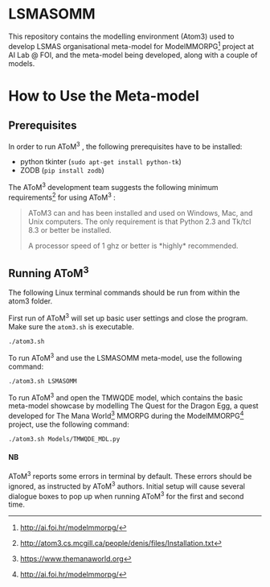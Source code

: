 # LSMASOMM
This repository contains the modelling environment (Atom3) used to develop LSMAS organisational meta-model for ModelMMORPG[^3] project at AI Lab @ FOI, and the meta-model being developed, along with a couple of models.

How to Use the Meta-model
=========================

Prerequisites
-------------

In order to run AToM<sup>3</sup> , the following prerequisites have
to be installed:

-   python tkinter (`sudo apt-get install python-tk`)
- ZODB (`pip install zodb`)

The AToM<sup>3</sup> development team suggests the following minimum
requirements[^1] for using AToM<sup>3</sup> :

> AToM3 can and has been installed and used on Windows, Mac, and Unix
> computers. The only requirement is that Python 2.3 and Tk/tcl 8.3 or
> better be installed.
>
> A processor speed of 1 ghz or better is \*highly\* recommended.

Running AToM<sup>3</sup>
-----------------------------

The following Linux terminal commands should be run from within the
atom3 folder.

First run of AToM<sup>3</sup> will set up basic user settings and
close the program. Make sure the `atom3.sh` is executable.

    ./atom3.sh

To run AToM<sup>3</sup> and use the LSMASOMM meta-model, use the
following command:

    ./atom3.sh LSMASOMM

To run AToM<sup>3</sup> and open the TMWQDE model, which contains
the basic meta-model showcase by modelling The Quest for the Dragon Egg,
a quest developed for The Mana World[^2] MMORPG during the
ModelMMORPG[^3] project, use the following command:

    ./atom3.sh Models/TMWQDE_MDL.py

#### NB

AToM<sup>3</sup> reports some errors in terminal by default. These
errors should be ignored, as instructed by AToM<sup>3</sup> authors.
Initial setup will cause several dialogue boxes to pop up when running
AToM<sup>3</sup> for the first and second time.

[^1]: <http://atom3.cs.mcgill.ca/people/denis/files/Installation.txt>

[^2]: <https://www.themanaworld.org>

[^3]: <http://ai.foi.hr/modelmmorpg/>
